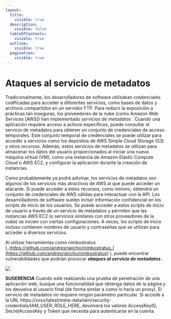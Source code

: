```yaml
---
layout:
  title:
    visible: true
  description:
    visible: false
  tableOfContents:
    visible: true
  outline:
    visible: true
  pagination:
    visible: true
---
```


# Ataques al servicio de metadatos

Tradicionalmente, los desarrolladores de software utilizaban credenciales codificadas para acceder a diferentes servicios, como bases de datos y archivos compartidos en un servidor FTP. Para reducir la exposición a prácticas tan inseguras, los proveedores de la nube (como Amazon Web Services \[AWS]) han implementado _servicios de metadatos_ . Cuando una aplicación requiere acceso a activos específicos, puede consultar el servicio de metadatos para obtener un conjunto de credenciales de acceso temporales. Este conjunto temporal de credenciales se puede utilizar para acceder a servicios como los depósitos de AWS Simple Cloud Storage (S3) y otros recursos. Además, estos servicios de metadatos se utilizan para almacenar los datos del usuario proporcionados al iniciar una nueva máquina virtual (VM), como una instancia de Amazon Elastic Compute Cloud o AWS EC2, y configurar la aplicación durante la creación de instancias.

Como probablemente ya podrá adivinar, los servicios de metadatos son algunos de los servicios más atractivos de AWS al que puede acceder un atacante. Si puede acceder a estos recursos, como mínimo, obtendrá un conjunto de credenciales de AWS válidas para interactuar con la API. Los desarrolladores de software suelen incluir información confidencial en los scripts de inicio de los usuarios. Se puede acceder a estos scripts de inicio de usuario a través de un servicio de metadatos y permiten que las instancias AWS EC2 (o servicios similares con otros proveedores de la nube) se inicien con ciertas configuraciones. A veces, los scripts de inicio incluso contienen nombres de usuario y contraseñas que se utilizan para acceder a diversos servicios.

Al utilizar herramientas como nimbostratus [_(https://github.com/andresriancho/nimbostratus_](https://github.com/andresriancho/nimbostratus) ), puede encontrar vulnerabilidades que podrían provocar _**ataques al servicio de metadatos**_ .

![](https://skillsforall.com/content/eh/1.0/m7/course/en-US/assets/e9925ad4fdb51201d6364cb313b5aa2265c84d84.png)

**SUGERENCIA** Cuando esté realizando una prueba de penetración de una aplicación web, busque una funcionalidad que obtenga datos de la página y los devuelva al usuario final (de forma similar a como lo haría un proxy). El servicio de metadatos no requiere ningún parámetro particular. Si accede a la URL https://xxxx/latest/meta-data/iam/security-credentials/IAM\_USER\_ROLE\_HERE, devolverá los valores AccessKeyID, SecretAccessKey y Token que necesita para autenticarse en la cuenta.
